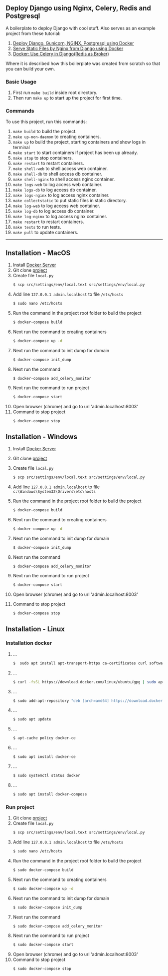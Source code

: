 ## Deploy Django using Nginx, Celery, Redis and Postgresql
A boilerplate to deploy Django with cool stuff. Also serves as an example project from these tutorial:
1. <a href="http://ruddra.com/2016/08/14/docker-django-nginx-postgres/">Deploy Django, Gunicorn, NGINX, Postgresql using Docker</a>
2. <a href="http://ruddra.com/2016/11/02/serve-static-files-by-nginx-from-django-using-docker/">Serve Static Files by Nginx from Django using Docker</a>
3. <a href="http://ruddra.com/2016/11/14/docker-do-stuff-using-celery-using-redis-as-broker/">Docker: Use Celery in Django(Redis as Broker)</a>

Where it is described how this boilerplate was created from scratch so that you can build your own.

### Basic Usage
1. First run `make build` inside root directory.
2. Then run `make up` to start up the project for first time.

### Commands
To use this project, run this commands:

1. `make build` to build the project.
1. `make up-non-daemon` to creating containers.
2. `make up` to build the project, starting containers and show logs in terminal
3. `make start` to start containers if project has been up already.
4. `make stop` to stop containers.
4. `make restart` to restart containers.
5. `make shell-web` to shell access web container.
6. `make shell-db` to shell access db container.
7. `make shell-nginx` to shell access nginx container.
8. `make logs-web` to log access web container.
9. `make logs-db` to log access db container.
10. `make logs-nginx` to log access nginx container.
11. `make collectstatic` to put static files in static directory.
12. `make log-web` to log access web container.
13. `make log-db` to log access db container.
14. `make log-nginx` to log access nginx container.
14. `make restart` to restart containers.
15. `make tests` to run tests.
16. `make pull` to update containers.

-----

## Installation -  MacOS

1. Install [Docker Server](https://docs.docker.com/docker-for-mac/install/#install-and-run-docker-for-mac)
2. Git clone [project](https://gitlab.ddemo.ru/vireas/wikiworks)
3. Create file `local.py`
    ```sh
    $ scp src/settings/env/local.text src/settings/env/local.py
    ```
3. Add line `127.0.0.1 admin.localhost` to file `/ets/hosts`
    ```sh
    $ sudo nano /etc/hosts
    ```
4. Run the command in the project root folder to build the project
    ```sh
    $ docker-compose build
    ```
5. Next run the command to creating containers
    ```sh
    $ docker-compose up -d
    ```
5. Next run the command to init dump for domain
    ```sh
    $ docker-compose init_dump
    ```
6. Next run the command
    ```sh
    $ docker-compose add_celery_monitor
    ```
7. Next run the command to run project
    ```sh
    $ docker-compose start
    ```
8. Open browser (chrome) and go to url 'admin.localhost:8003' 
8. Command to stop project
    ```sh
    $ docker-compose stop
    ```


## Installation -  Windows

1. Install [Docker Server](https://docs.docker.com/docker-for-windows/install/)
2. Git clone [project](https://gitlab.ddemo.ru/vireas/wikiworks)
3. Create file `local.py`
    ```sh
    $ scp src/settings/env/local.text src/settings/env/local.py
    ```
3. Add line `127.0.0.1 admin.localhost` to file `c:\Windows\System32\Drivers\etc\hosts`

4. Run the command in the project root folder to build the project
    ```sh
    $ docker-compose build
    ```
5. Next run the command to creating containers
    ```sh
    $ docker-compose up -d
    ```
5. Next run the command to init dump for domain
    ```sh
    $ docker-compose init_dump
    ```
6. Next run the command
    ```sh
    $ docker-compose add_celery_monitor
    ```
7. Next run the command to run project
    ```sh
    $ docker-compose start
    ```
8. Open browser (chrome) and go to url 'admin.localhost:8003' 
8. Command to stop project
    ```sh
    $ docker-compose stop
    ```



## Installation -  Linux

### Installation docker

1. ...
    ```sh
    $  sudo apt install apt-transport-https ca-certificates curl software-properties-common
    ```
2. ...
    ```sh
    $ curl -fsSL https://download.docker.com/linux/ubuntu/gpg | sudo apt-key add -
    ```
4. ...
    ```sh
    $ sudo add-apt-repository "deb [arch=amd64] https://download.docker.com/linux/ubuntu bionic stable"
    ```
5. ...
    ```sh
    $ sudo apt update
    ```
5. ...
    ```sh
    $ apt-cache policy docker-ce
    ```
6. ...
    ```sh
    $ sudo apt install docker-ce
    ```
7. ...
    ```sh
    $ sudo systemctl status docker
    ```
5. ...
    ```sh
    $ sudo apt install docker-compose
    ```
    
### Run project

1. Git clone [project](https://gitlab.ddemo.ru/vireas/wikiworks)
3. Create file `local.py`
    ```sh
    $ scp src/settings/env/local.text src/settings/env/local.py
    ```
2. Add line `127.0.0.1 admin.localhost` to file `/ets/hosts`
    ```sh
    $ sudo nano /etc/hosts
    ```
3. Run the command in the project root folder to build the project
    ```sh
    $ sudo docker-compose build
    ```
4. Next run the command to creating containers
    ```sh
    $ sudo docker-compose up -d
    ```
5. Next run the command to init dump for domain
    ```sh
    $ sudo docker-compose init_dump
    ```
6. Next run the command
    ```sh
    $ sudo docker-compose add_celery_monitor
    ```
7. Next run the command to run project
    ```sh
    $ sudo docker-compose start
    ```
8. Open browser (chrome) and go to url 'admin.localhost:8003' 
9. Command to stop project
    ```sh
    $ sudo docker-compose stop